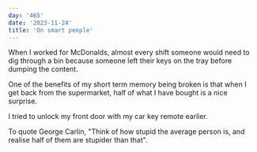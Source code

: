 ```yaml
---
day: '465'
date: '2023-11-24'
title: 'On smart people'
---
```


When I worked for McDonalds, almost every shift someone would need to dig through a bin because someone left their keys on the tray before dumping the content.

One of the benefits of my short term memory being broken is that when I get back from the supermarket, half of what I have bought is a nice surprise.

I tried to unlock my front door with my car key remote earlier.

To quote George Carlin, "Think of how stupid the average person is, and realise half of them are stupider than that".
